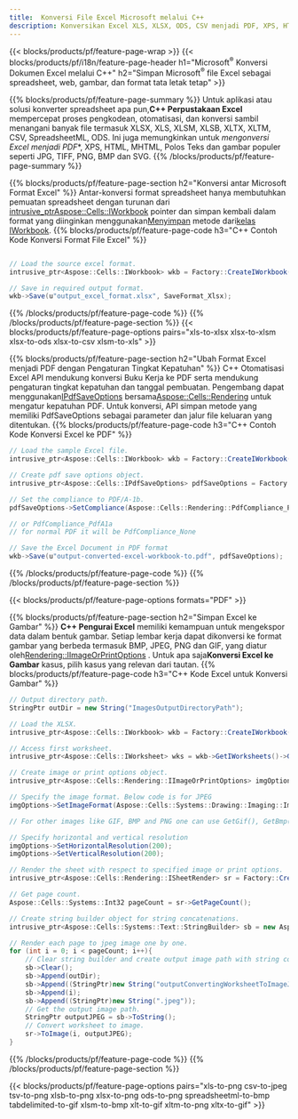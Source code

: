 ```yaml
---
title:  Konversi File Excel Microsoft melalui C++
description: Konversikan Excel XLS, XLSX, ODS, CSV menjadi PDF, XPS, HTML, JPEG dan format lainnya hanya dengan beberapa baris kode C++.
---
```

{{< blocks/products/pf/feature-page-wrap >}}
{{< blocks/products/pf/i18n/feature-page-header h1="Microsoft<sup>&reg;</sup> Konversi Dokumen Excel melalui C++" h2="Simpan Microsoft<sup>&reg;</sup> file Excel sebagai spreadsheet, web, gambar, dan format tata letak tetap" >}}

{{% blocks/products/pf/feature-page-summary %}}
 Untuk aplikasi atau solusi konverter spreadsheet apa pun,**C++ Perpustakaan Excel** mempercepat proses pengkodean, otomatisasi, dan konversi sambil menangani banyak file termasuk XLSX, XLS, XLSM, XLSB, XLTX, XLTM, CSV, SpreadsheetML, ODS. Ini juga memungkinkan untuk *mengonversi Excel menjadi PDF**, XPS, HTML, MHTML, Polos Teks dan gambar populer seperti JPG, TIFF, PNG, BMP dan SVG.
{{% /blocks/products/pf/feature-page-summary %}}

{{% blocks/products/pf/feature-page-section h2="Konversi antar Microsoft Format Excel" %}}
 Antar-konversi format spreadsheet hanya membutuhkan pemuatan spreadsheet dengan turunan dari[ intrusive_ptr<Aspose::Cells::IWorkbook>](https://reference.aspose.com/cells/cpp/class/aspose.cells.i_workbook) pointer dan simpan kembali dalam format yang diinginkan menggunakan[Menyimpan](https://reference.aspose.com/cells/cpp/class/aspose.cells.i_workbook#a9460f52a2dec8f4bf623a4905167d997) metode dari[kelas IWorkbook](https://reference.aspose.com/cells/cpp/class/aspose.cells.i_workbook).
{{% blocks/products/pf/feature-page-code h3="C++ Contoh Kode Konversi Format File Excel" %}}

```cs

// Load the source excel format.
intrusive_ptr<Aspose::Cells::IWorkbook> wkb = Factory::CreateIWorkbook(u"src_excel_file.xls");

// Save in required output format.
wkb->Save(u"output_excel_format.xlsx", SaveFormat_Xlsx);

```
{{% /blocks/products/pf/feature-page-code %}}
{{% /blocks/products/pf/feature-page-section %}}
{{< blocks/products/pf/feature-page-options pairs="xls-to-xlsx xlsx-to-xlsm xlsx-to-ods xlsx-to-csv xlsm-to-xls" >}}


{{% blocks/products/pf/feature-page-section h2="Ubah Format Excel menjadi PDF dengan Pengaturan Tingkat Kepatuhan" %}}
 C++ Otomatisasi Excel API mendukung konversi Buku Kerja ke PDF serta mendukung pengaturan tingkat kepatuhan dan tanggal pembuatan. Pengembang dapat menggunakan[IPdfSaveOptions](https://reference.aspose.com/cells/cpp/class/aspose.cells.i_pdf_save_options) bersama[Aspose::Cells::Rendering](https://reference.aspose.com/cells/cpp/namespace/aspose.cells.rendering) untuk mengatur kepatuhan PDF. Untuk konversi, API simpan metode yang memiliki PdfSaveOptions sebagai parameter dan jalur file keluaran yang ditentukan.
{{% blocks/products/pf/feature-page-code h3="C++ Contoh Kode Konversi Excel ke PDF" %}}

```cs
// Load the sample Excel file.
intrusive_ptr<Aspose::Cells::IWorkbook> wkb = Factory::CreateIWorkbook(u"sample-convert-excel-to.pdf");

// Create pdf save options object.
intrusive_ptr<Aspose::Cells::IPdfSaveOptions> pdfSaveOptions = Factory::CreateIPdfSaveOptions();

// Set the compliance to PDF/A-1b.
pdfSaveOptions->SetCompliance(Aspose::Cells::Rendering::PdfCompliance_PdfA1b);

// or PdfCompliance_PdfA1a 
// for normal PDF it will be PdfCompliance_None

// Save the Excel Document in PDF format
wkb->Save(u"output-converted-excel-workbook-to.pdf", pdfSaveOptions);


```
{{% /blocks/products/pf/feature-page-code %}}
{{% /blocks/products/pf/feature-page-section %}}

{{< blocks/products/pf/feature-page-options formats="PDF" >}}

{{% blocks/products/pf/feature-page-section h2="Simpan Excel ke Gambar" %}}
**C++ Pengurai Excel** memiliki kemampuan untuk mengekspor data dalam bentuk gambar. Setiap lembar kerja dapat dikonversi ke format gambar yang berbeda termasuk BMP, JPEG, PNG dan GIF, yang diatur oleh[Rendering::IImageOrPrintOptions](https://reference.aspose.com/cells/cpp/class/aspose.cells.rendering.i_image_or_print_options) . Untuk apa saja**Konversi Excel ke Gambar** kasus, pilih kasus yang relevan dari tautan.
{{% blocks/products/pf/feature-page-code h3="C++ Kode Excel untuk Konversi Gambar" %}}

```cs
// Output directory path.
StringPtr outDir = new String("ImagesOutputDirectoryPath");

// Load the XLSX.
intrusive_ptr<Aspose::Cells::IWorkbook> wkb = Factory::CreateIWorkbook(u"source-excel-file.xlsx");

// Access first worksheet.
intrusive_ptr<Aspose::Cells::IWorksheet> wks = wkb->GetIWorksheets()->GetObjectByIndex(0);

// Create image or print options object.
intrusive_ptr<Aspose::Cells::Rendering::IImageOrPrintOptions> imgOptions = Factory::CreateIImageOrPrintOptions();

// Specify the image format. Below code is for JPEG
imgOptions->SetImageFormat(Aspose::Cells::Systems::Drawing::Imaging::ImageFormat::GetJpeg());

// For other images like GIF, BMP and PNG one can use GetGif(), GetBmp() and GetPng() respectively 

// Specify horizontal and vertical resolution
imgOptions->SetHorizontalResolution(200);
imgOptions->SetVerticalResolution(200);

// Render the sheet with respect to specified image or print options.
intrusive_ptr<Aspose::Cells::Rendering::ISheetRender> sr = Factory::CreateISheetRender(wks, imgOptions);

// Get page count.
Aspose::Cells::Systems::Int32 pageCount = sr->GetPageCount();

// Create string builder object for string concatenations.
intrusive_ptr<Aspose::Cells::Systems::Text::StringBuilder> sb = new Aspose::Cells::Systems::Text::StringBuilder();

// Render each page to jpeg image one by one.
for (int i = 0; i < pageCount; i++){
	// Clear string builder and create output image path with string concatenations.
	sb->Clear();
	sb->Append(outDir);
	sb->Append((StringPtr)new String("outputConvertingWorksheetToImageJPEG_"));
	sb->Append(i);
	sb->Append((StringPtr)new String(".jpeg"));
	// Get the output image path.
	StringPtr outputJPEG = sb->ToString();
	// Convert worksheet to image.
	sr->ToImage(i, outputJPEG);
}
```
{{% /blocks/products/pf/feature-page-code %}}
{{% /blocks/products/pf/feature-page-section %}}

{{< blocks/products/pf/feature-page-options pairs="xls-to-png csv-to-jpeg tsv-to-png xlsb-to-png xlsx-to-png ods-to-png spreadsheetml-to-bmp tabdelimited-to-gif xlsm-to-bmp xlt-to-gif xltm-to-png xltx-to-gif" >}}
